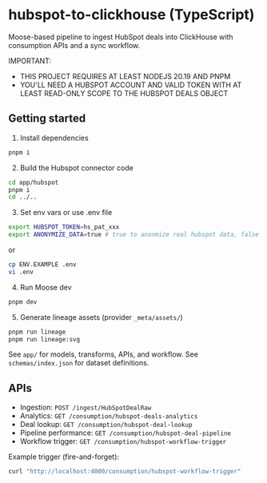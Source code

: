 # hubspot-to-clickhouse (TypeScript)

Moose-based pipeline to ingest HubSpot deals into ClickHouse with consumption APIs and a sync workflow.

IMPORTANT: 
- THIS PROJECT REQUIRES AT LEAST NODEJS 20.19 AND PNPM
- YOU'LL NEED A HUBSPOT ACCOUNT AND VALID TOKEN WITH AT LEAST READ-ONLY SCOPE TO THE HUBSPOT DEALS OBJECT


## Getting started

1) Install dependencies
```bash
pnpm i
```

2) Build the Hubspot connector code
```bash
cd app/hubspot
pnpm i
cd ../..
```

3) Set env vars or use .env file
```bash
export HUBSPOT_TOKEN=hs_pat_xxx
export ANONYMIZE_DATA=true # true to anonmize real hubspot data, false to use actual data
```

or

```bash
cp ENV.EXAMPLE .env
vi .env
```

4) Run Moose dev
```bash
pnpm dev
```

5) Generate lineage assets (provider `_meta/assets/`)
```bash
pnpm run lineage
pnpm run lineage:svg
```

See `app/` for models, transforms, APIs, and workflow. See `schemas/index.json` for dataset definitions.

## APIs

- Ingestion: `POST /ingest/HubSpotDealRaw`
- Analytics: `GET /consumption/hubspot-deals-analytics`
- Deal lookup: `GET /consumption/hubspot-deal-lookup`
- Pipeline performance: `GET /consumption/hubspot-deal-pipeline`
- Workflow trigger: `GET /consumption/hubspot-workflow-trigger`

Example trigger (fire-and-forget):
```bash
curl "http://localhost:4000/consumption/hubspot-workflow-trigger"
```
